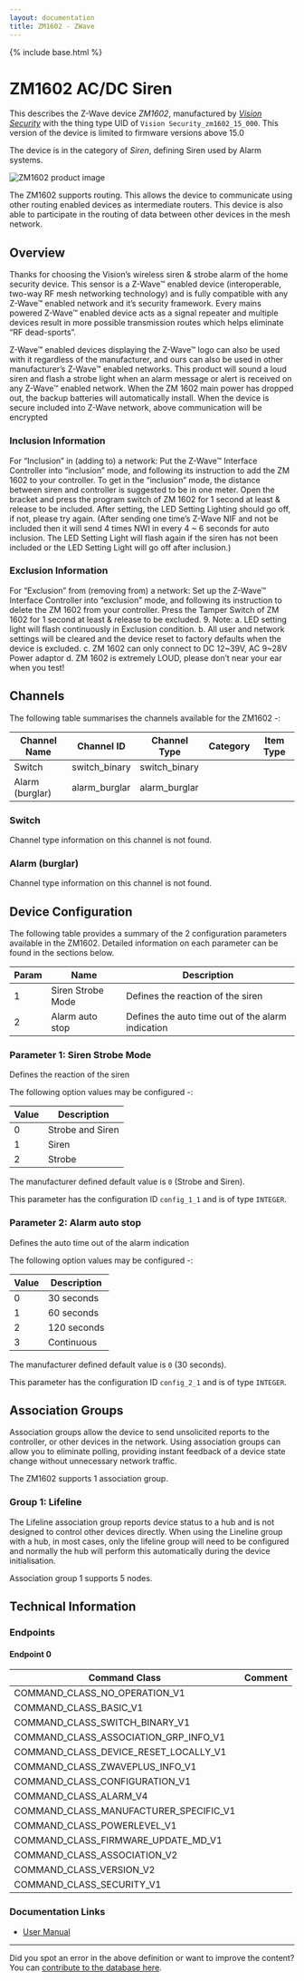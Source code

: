 ```yaml
---
layout: documentation
title: ZM1602 - ZWave
---
```


{% include base.html %}

# ZM1602 AC/DC Siren
This describes the Z-Wave device *ZM1602*, manufactured by *[Vision Security](http://www.visionsecurity.com.tw/)* with the thing type UID of ```Vision Security_zm1602_15_000```.
This version of the device is limited to firmware versions above 15.0

The device is in the category of *Siren*, defining Siren used by Alarm systems.

![ZM1602 product image](https://opensmarthouse.org/assets/zwave/attachments/110/VSN-ZM1602.jpg)


The ZM1602 supports routing. This allows the device to communicate using other routing enabled devices as intermediate routers.  This device is also able to participate in the routing of data between other devices in the mesh network.

## Overview

Thanks for choosing the Vision’s wireless siren & strobe alarm of the home security device. This sensor is a Z-Wave™ enabled device (interoperable, two-way RF mesh networking technology) and is fully compatible with any Z-Wave™ enabled network and it’s security framework. Every mains powered Z-Wave™ enabled device acts as a signal repeater and multiple devices result in more possible transmission routes which helps eliminate “RF dead-sports”.

Z-Wave™ enabled devices displaying the Z-Wave™ logo can also be used with it regardless of the manufacturer, and ours can also be used in other manufacturer’s Z-Wave™ enabled networks. This product will sound a loud siren and flash a strobe light when an alarm message or alert is received on any Z-Wave™ enabled network. When the ZM 1602 main power has dropped out, the backup batteries will automatically install. When the device is secure included into Z-Wave network, above communication will be encrypted

### Inclusion Information

For “Inclusion” in (adding to) a network: Put the Z-Wave™ Interface Controller into “inclusion” mode, and following its instruction to add the ZM 1602 to your controller. To get in the “inclusion” mode, the distance between siren and controller is suggested to be in one meter. Open the bracket and press the program switch of ZM 1602 for 1 second at least & release to be included. After setting, the LED Setting Lighting should go off, if not, please try again. (After sending one time’s Z-Wave NIF and not be included then it will send 4 times NWI in every 4 ~ 6 seconds for auto inclusion. The LED Setting Light will flash again if the siren has not been included or the LED Setting Light will go off after inclusion.)

### Exclusion Information

For “Exclusion” from (removing from) a network: Set up the Z-Wave™ Interface Controller into “exclusion” mode, and following its instruction to delete the ZM 1602 from your controller. Press the Tamper Switch of ZM 1602 for 1 second at least & release to be excluded. 9. Note: a. LED setting light will flash continuously in Exclusion condition. b. All user and network settings will be cleared and the device reset to factory defaults when the device is excluded. c. ZM 1602 can only connect to DC 12~39V, AC 9~28V Power adaptor d. ZM 1602 is extremely LOUD, please don’t near your ear when you test!

## Channels

The following table summarises the channels available for the ZM1602 -:

| Channel Name | Channel ID | Channel Type | Category | Item Type |
|--------------|------------|--------------|----------|-----------|
| Switch | switch_binary | switch_binary |  |  | 
| Alarm (burglar) | alarm_burglar | alarm_burglar |  |  | 

### Switch
Channel type information on this channel is not found.

### Alarm (burglar)
Channel type information on this channel is not found.



## Device Configuration

The following table provides a summary of the 2 configuration parameters available in the ZM1602.
Detailed information on each parameter can be found in the sections below.

| Param | Name  | Description |
|-------|-------|-------------|
| 1 | Siren Strobe Mode | Defines the reaction of the siren |
| 2 | Alarm auto stop | Defines the auto time out of the alarm indication |

### Parameter 1: Siren Strobe Mode

Defines the reaction of the siren

The following option values may be configured -:

| Value  | Description |
|--------|-------------|
| 0 | Strobe and Siren |
| 1 | Siren |
| 2 | Strobe |

The manufacturer defined default value is ```0``` (Strobe and Siren).

This parameter has the configuration ID ```config_1_1``` and is of type ```INTEGER```.


### Parameter 2: Alarm auto stop

Defines the auto time out of the alarm indication

The following option values may be configured -:

| Value  | Description |
|--------|-------------|
| 0 | 30 seconds |
| 1 | 60 seconds |
| 2 | 120 seconds |
| 3 | Continuous |

The manufacturer defined default value is ```0``` (30 seconds).

This parameter has the configuration ID ```config_2_1``` and is of type ```INTEGER```.


## Association Groups

Association groups allow the device to send unsolicited reports to the controller, or other devices in the network. Using association groups can allow you to eliminate polling, providing instant feedback of a device state change without unnecessary network traffic.

The ZM1602 supports 1 association group.

### Group 1: Lifeline

The Lifeline association group reports device status to a hub and is not designed to control other devices directly. When using the Lineline group with a hub, in most cases, only the lifeline group will need to be configured and normally the hub will perform this automatically during the device initialisation.

Association group 1 supports 5 nodes.

## Technical Information

### Endpoints

#### Endpoint 0

| Command Class | Comment |
|---------------|---------|
| COMMAND_CLASS_NO_OPERATION_V1| |
| COMMAND_CLASS_BASIC_V1| |
| COMMAND_CLASS_SWITCH_BINARY_V1| |
| COMMAND_CLASS_ASSOCIATION_GRP_INFO_V1| |
| COMMAND_CLASS_DEVICE_RESET_LOCALLY_V1| |
| COMMAND_CLASS_ZWAVEPLUS_INFO_V1| |
| COMMAND_CLASS_CONFIGURATION_V1| |
| COMMAND_CLASS_ALARM_V4| |
| COMMAND_CLASS_MANUFACTURER_SPECIFIC_V1| |
| COMMAND_CLASS_POWERLEVEL_V1| |
| COMMAND_CLASS_FIRMWARE_UPDATE_MD_V1| |
| COMMAND_CLASS_ASSOCIATION_V2| |
| COMMAND_CLASS_VERSION_V2| |
| COMMAND_CLASS_SECURITY_V1| |

### Documentation Links

* [User Manual](https://www.opensmarthouse.org/zwavedatabase/110/ZM-1602-5-manual.pdf)

---

Did you spot an error in the above definition or want to improve the content?
You can [contribute to the database here](https://www.opensmarthouse.org/zwavedatabase/110).
